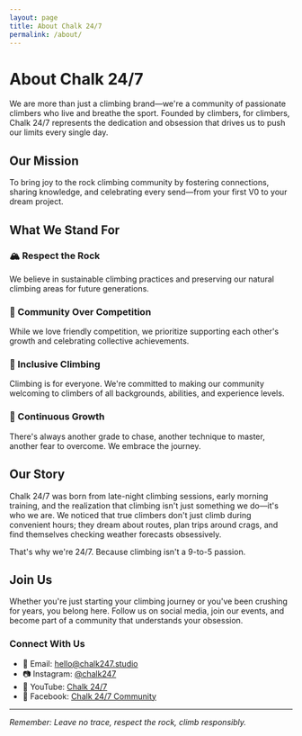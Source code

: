 ```yaml
---
layout: page
title: About Chalk 24/7
permalink: /about/
---
```


# About Chalk 24/7

We are more than just a climbing brand—we're a community of passionate climbers who live and breathe the sport. Founded by climbers, for climbers, Chalk 24/7 represents the dedication and obsession that drives us to push our limits every single day.

## Our Mission

To bring joy to the rock climbing community by fostering connections, sharing knowledge, and celebrating every send—from your first V0 to your dream project.

## What We Stand For

### 🏔️ Respect the Rock
We believe in sustainable climbing practices and preserving our natural climbing areas for future generations.

### 👥 Community Over Competition
While we love friendly competition, we prioritize supporting each other's growth and celebrating collective achievements.

### 🌟 Inclusive Climbing
Climbing is for everyone. We're committed to making our community welcoming to climbers of all backgrounds, abilities, and experience levels.

### 💪 Continuous Growth
There's always another grade to chase, another technique to master, another fear to overcome. We embrace the journey.

## Our Story

Chalk 24/7 was born from late-night climbing sessions, early morning training, and the realization that climbing isn't just something we do—it's who we are. We noticed that true climbers don't just climb during convenient hours; they dream about routes, plan trips around crags, and find themselves checking weather forecasts obsessively.

That's why we're 24/7. Because climbing isn't a 9-to-5 passion.

## Join Us

Whether you're just starting your climbing journey or you've been crushing for years, you belong here. Follow us on social media, join our events, and become part of a community that understands your obsession.

### Connect With Us

- 📧 Email: [hello@chalk247.studio](mailto:hello@chalk247.studio)
- 📷 Instagram: [@chalk247](https://instagram.com/chalk247)
- 🎥 YouTube: [Chalk 24/7](https://youtube.com/chalk247)
- 👥 Facebook: [Chalk 24/7 Community](https://facebook.com/chalk247)

---

*Remember: Leave no trace, respect the rock, climb responsibly.*
